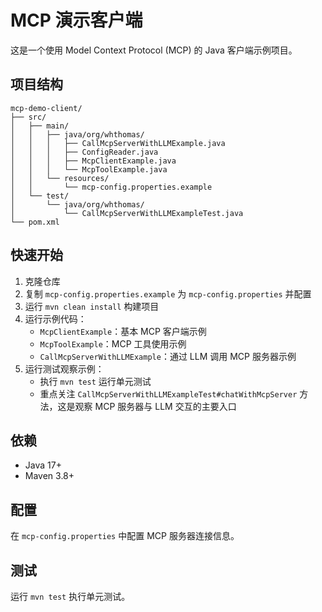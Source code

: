 # MCP 演示客户端

这是一个使用 Model Context Protocol (MCP) 的 Java 客户端示例项目。

## 项目结构

```
mcp-demo-client/
├── src/
│   ├── main/
│   │   ├── java/org/whthomas/
│   │   │   ├── CallMcpServerWithLLMExample.java
│   │   │   ├── ConfigReader.java
│   │   │   ├── McpClientExample.java
│   │   │   └── McpToolExample.java
│   │   └── resources/
│   │       └── mcp-config.properties.example
│   └── test/
│       └── java/org/whthomas/
│           └── CallMcpServerWithLLMExampleTest.java
└── pom.xml
```

## 快速开始

1. 克隆仓库
2. 复制 `mcp-config.properties.example` 为 `mcp-config.properties` 并配置
3. 运行 `mvn clean install` 构建项目
4. 运行示例代码：
   - `McpClientExample`：基本 MCP 客户端示例
   - `McpToolExample`：MCP 工具使用示例
   - `CallMcpServerWithLLMExample`：通过 LLM 调用 MCP 服务器示例
5. 运行测试观察示例：
   - 执行 `mvn test` 运行单元测试
   - 重点关注 `CallMcpServerWithLLMExampleTest#chatWithMcpServer` 方法，这是观察 MCP 服务器与 LLM 交互的主要入口

## 依赖

- Java 17+
- Maven 3.8+

## 配置

在 `mcp-config.properties` 中配置 MCP 服务器连接信息。

## 测试

运行 `mvn test` 执行单元测试。
